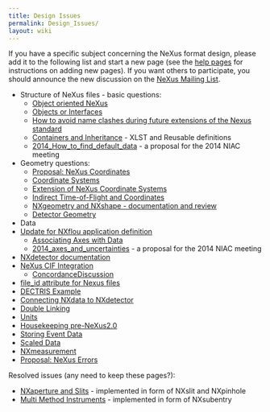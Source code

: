 ```yaml
---
title: Design Issues
permalink: Design_Issues/
layout: wiki
---
```


If you have a specific subject concerning the NeXus format design,
please add it to the following list and start a new page (see the [help
pages](Help:Contents "wikilink") for instructions on adding new pages).
If you want others to participate, you should announce the new
discussion on the [NeXus Mailing
List](http://lists.nexusformat.org/mailman/listinfo/nexus).

-   Structure of NeXus files - basic questions:
    -   [Object oriented NeXus](OO-NeXus "wikilink")
    -   [Objects or Interfaces](Objects_or_Interfaces "wikilink")
    -   [How to avoid name clashes during future extensions of the Nexus
        standard](How_to_avoid_name_clashes_during_future_extensions_of_the_Nexus_standard "wikilink")
    -   [Containers and
        Inheritance](Containers_and_Inheritance "wikilink") - XLST and
        Reusable definitions
    -   [2014\_How\_to\_find\_default\_data](2014_How_to_find_default_data "wikilink") -
        a proposal for the 2014 NIAC meeting
-   Geometry questions:
    -   [Proposal: NeXus
        Coordinates](Proposal:_NeXus_Coordinates "wikilink")
    -   [Coordinate Systems](Coordinate_Systems "wikilink")
    -   [Extension of NeXus Coordinate
        Systems](Extension_of_NeXus_Coordinate_Systems "wikilink")
    -   [Indirect Time-of-Flight and
        Coordinates](Indirect_Time-of-Flight_and_Coordinates "wikilink")
    -   [NXgeometry and NXshape - documentation and
        review](NXgeometry_and_NXshape_-_documentation_and_review "wikilink")
    -   [Detector Geometry](Detector_Geometry "wikilink")
-   Data
-   [Update for NXflou application
    definition](Update_for_NXflou_application_definition "wikilink")
    -   [Associating Axes with
        Data](Associating_Axes_with_Data "wikilink")
    -   [2014\_axes\_and\_uncertainties](2014_axes_and_uncertainties "wikilink") -
        a proposal for the 2014 NIAC meeting
-   [NXdetector documentation](NXdetector_documentation "wikilink")
-   [NeXus CIF Integration](NeXus_CIF_Integration "wikilink")
    -   [ConcordanceDiscussion](ConcordanceDiscussion "wikilink")
-   [file\_id attribute for Nexus
    files](file_id_attribute_for_Nexus_files "wikilink")
-   [DECTRIS Example](DECTRIS_Example "wikilink")
-   [Connecting NXdata to
    NXdetector](Connecting_NXdata_to_NXdetector "wikilink")
-   [Double Linking](Double_Linking "wikilink")
-   [Units](Units "wikilink")
-   [Housekeeping pre-NeXus2.0](Housekeeping_pre-NeXus2.0 "wikilink")
-   [Storing Event Data](Storing_Event_Data "wikilink")
-   [Scaled Data](Scaled_Data "wikilink")
-   [NXmeasurement](NXmeasurement "wikilink")
-   [Proposal: NeXus Errors](Proposal:_NeXus_Errors "wikilink")

Resolved issues (any need to keep these pages?):

-   [NXaperture and Slits](NXaperture_and_Slits "wikilink") -
    implemented in form of NXslit and NXpinhole
-   [Multi Method Instruments](Multi_Method_Instruments "wikilink") -
    implemented in form of NXsubentry


